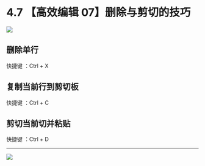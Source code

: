 # 4.7 【高效编辑 07】删除与剪切的技巧

![](http://image.iswbm.com/20200804124133.png)

## 删除单行

快捷键 ：Ctrl + X

## 复制当前行到剪切板

快捷键 ：Ctrl + C

## 剪切当前切并粘贴

快捷键 ：Ctrl + D



---

![](http://image.iswbm.com/20200607174235.png)